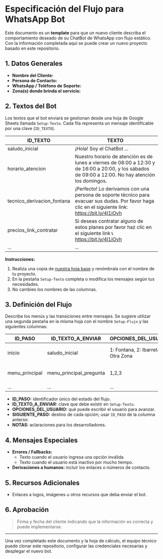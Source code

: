 # Especificación del Flujo para WhatsApp Bot

Este documento es un **template** para que un nuevo cliente describa el comportamiento deseado de su ChatBot de WhatsApp con flujo estático. Con la información completada aquí se puede crear un nuevo proyecto basado en este repositorio.

## 1. Datos Generales
- **Nombre del Cliente:**
- **Persona de Contacto:**
- **WhatsApp / Teléfono de Soporte:**
- **Zona(s) donde brinda el servicio:**

## 2. Textos del Bot
Los textos que el bot enviará se gestionan desde una hoja de Google Sheets llamada `Setup-Texto`. Cada fila representa un mensaje identificable por una clave (`ID_TEXTO`).

| ID_TEXTO | TEXTO |
|----------|-------|
| saludo_inicial | ¡Hola! Soy el ChatBot ... |
| horario_atencion | Nuestro horario de atención es de lunes a viernes de 08:00 a 12:30 y de 16:00 a 20:00, y los sábados de 09:00 a 12:00. No hay atención los domingos. |
| tecnico_derivacion_fontana | ¡Perfecto! Lo derivamos con una persona de soporte técnico para evacuar sus dudas. Por favor haga clic en el siguiente link: https://bit.ly/4l1iOvh |
| precios_link_contratar | Si deseas contratar alguno de estos planes por favor haz clic en el siguiente link 📞 https://bit.ly/4l1iOvh |
| ... | ... |

**Instrucciones:**
1. Realiza una copia de [nuestra hoja base](https://docs.google.com) y renómbrala con el nombre de tu proyecto.
2. En la pestaña `Setup-Texto` completa o modifica los mensajes según tus necesidades.
3. No cambies los nombres de las columnas.

## 3. Definición del Flujo
Describe los menús y las transiciones entre mensajes. Se sugiere utilizar una segunda pestaña en la misma hoja con el nombre `Setup-Flujo` y las siguientes columnas:

| ID_PASO | ID_TEXTO_A_ENVIAR | OPCIONES_DEL_USUARIO | SIGUIENTE_PASO | NOTAS |
|--------|-------------------|----------------------|----------------|-------|
| inicio | saludo_inicial | 1: Fontana, 2: Ibarreta, 3: Otra Zona | menu_principal | Mensaje de bienvenida |
| menu_principal | menu_principal_pregunta | 1,2,3 | menu_fontana, menu_ibarreta, otra_zona | |
| ... | ... | ... | ... | |

- **ID_PASO:** identificador único del estado del flujo.
- **ID_TEXTO_A_ENVIAR:** clave que debe existir en `Setup-Texto`.
- **OPCIONES_DEL_USUARIO:** qué puede escribir el usuario para avanzar.
- **SIGUIENTE_PASO:** destino de cada opción; usar `ID_PASO` de la columna anterior.
- **NOTAS:** aclaraciones para los desarrolladores.

## 4. Mensajes Especiales
- **Errores / Fallbacks:** 
  - Texto cuando el usuario ingresa una opción inválida.
  - Texto cuando el usuario está inactivo por mucho tiempo.
- **Derivaciones a humanos:** incluir los enlaces o números de contacto.

## 5. Recursos Adicionales
- Enlaces a logos, imágenes u otros recursos que deba enviar el bot.

## 6. Aprobación
> Firma y fecha del cliente indicando que la información es correcta y puede implementarse.

---

Una vez completado este documento y la hoja de cálculo, el equipo técnico puede clonar este repositorio, configurar las credenciales necesarias y desplegar el nuevo bot.
